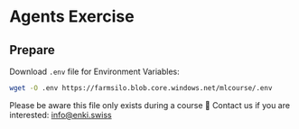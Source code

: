 # Agents Exercise

## Prepare

Download `.env` file for Environment Variables:

```bash
wget -O .env https://farmsilo.blob.core.windows.net/mlcourse/.env
```

Please be aware this file only exists during a course 🥸 Contact us if you are interested: info@enki.swiss